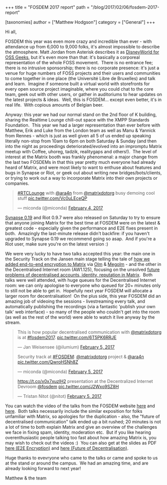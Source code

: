 +++
title = "FOSDEM 2017 report"
path = "/blog/2017/02/06/fosdem-2017-report"

[taxonomies]
author = ["Matthew Hodgson"]
category = ["General"]
+++

Hi all,

FOSDEM this year was even more crazy and incredible than ever - with attendance up from 6,000 to 9,000 folks, it's almost impossible to describe the atmosphere. Matt Jordan from Asterisk describes it as <a href="https://twitter.com/mattcjordan/status/827562586119958528">DisneyWorld for OSS Geeks</a>, but it's even more than that: it's basically a corporeal representation of the whole FOSS movement.  There is no entrance fee; there is no intrusive sponsorship; there is no corporate presence: it's just a venue for huge numbers of FOSS projects and their users and communities to come together in one place (the Université Libre de Bruxelles) and talk and learn.  Imagine if someone built a virtual world with storefronts for every open source project imaginable, where you could chat to the core team, geek out with other users, or gather in auditoriums to hear updates on the latest projects & ideas.  Well, this is FOSDEM... except even better, it's in real life.  With copious amounts of Belgian beer.

Anyway: this year we had our normal stand on the 2nd floor of K building, sharing the Realtime Lounge chill-out space with the XMPP Standards Foundation.  This year we had a larger representation than ever before with Matthew, Erik and Luke from the London team as well as Manu & Yannick from Rennes - which is just as well given all 5 of us ended up speaking literally non-stop from 10am to 6pm on both Saturday & Sunday (and then into the night as proceedings deteriorated/evolved into an impromptu Matrix meetup with Coffee, uhoreg, tadzik, realitygaps and others!).  The level of interest at the Matrix booth was frankly phenomenal: a major change from the last two FOSDEMs in that this year pretty much everyone had already heard of Matrix, and were most likely to want to enthuse about features and bugs in Synapse or Riot, or geek out about writing new bridges/bots/clients, or trying to work out a way to incorporate Matrix into their own projects or companies.

> <p lang="en" dir="ltr"><a href="https://twitter.com/hashtag/RTCLounge?src=hash">#RTCLounge</a> with <a href="https://twitter.com/ara4n">@ara4n</a> from <a href="https://twitter.com/matrixdotorg">@matrixdotorg</a> busy demoing cool stuff <a href="https://t.co/Vc0uLEceQP">pic.twitter.com/Vc0uLEceQP</a></p>&mdash; miconda (@miconda) <a href="https://twitter.com/miconda/status/827849923077013504">February 4, 2017</a>

<a href="/blog/2017/02/04/synapse-0-19-is-here-just-in-time-for-fosdem">Synapse 0.19</a> and Riot 0.9.7 were also released on Saturday to try to ensure that anyone joining Matrix for the best time at FOSDEM were on the latest & greatest code - especially given the performance and E2E fixes present in both.  Amazingly the last-minute release didn't backfire: if you haven't upgraded to Synapse 0.19 we recommend going so asap.  And if you're a Riot user, make sure you're on the latest version :)

We were very lucky to have two talks accepted this year: the main one in the Security Track on the Jansen main stage telling the tale of <a href="https://fosdem.org/2017/schedule/event/encrypting_matrix/">how we added end-to-end encryption to Matrix</a>  via <a href="/docs/spec/olm.html">Olm</a> & <a href="/docs/spec/megolm.html">Megolm</a> - and the other in the Decentralised Internet room (AW1.125), focusing on the unsolved <a href="http://fosdem.org/2017/schedule/event/matrix_future">future problems of decentralised accounts, identity, reputation in Matrix</a>.  Both talks were well attended, with huge queues for the Decentralised Internet room: we can only apologise to everyone who queued for 20+ minutes only to still not be able to get in.  Hopefully next year FOSDEM will allocate a larger room for decentralisation!  On the plus side, this year FOSDEM did an amazing job of videoing the sessions - livestreaming every talk, and automatically publishing the recordings (via a fantastic 'publish your own talk' web interface) - so many of the people who couldn't get into the room (as well as the rest of the world) were able to watch it live anyway by the stream.

> <p lang="en" dir="ltr">This is how popular decentralised communication with <a href="https://twitter.com/matrixdotorg">@matrixdotorg</a> is at <a href="https://twitter.com/hashtag/fosdem2017?src=hash">#fosdem2017</a>. <a href="https://t.co/6T5PK6RRJE">pic.twitter.com/6T5PK6RRJE</a></p>&mdash; Jan Weisensee (@ilumium) <a href="https://twitter.com/ilumium/status/828172686362890240">February 5, 2017</a>
>
> <p lang="en" dir="ltr">Security track at <a href="https://twitter.com/hashtag/FOSDEM?src=hash">#FOSDEM</a>: <a href="https://twitter.com/matrixdotorg">@matrixdotorg</a> project & <a href="https://twitter.com/ara4n">@ara4n</a> <a href="https://t.co/QwroHSNh8Z">pic.twitter.com/QwroHSNh8Z</a></p>&mdash; miconda (@miconda) <a href="https://twitter.com/miconda/status/828243153706745856">February 5, 2017</a>
>
> <p lang="en" dir="ltr"><a href="https://t.co/x0x7xuzlH2">https://t.co/x0x7xuzlH2</a> presentation at the Decentralized Internet Devroom <a href="https://twitter.com/fosdem">@fosdem</a> <a href="https://t.co/J2Wxo9SZ8H">pic.twitter.com/J2Wxo9SZ8H</a></p>&mdash; Tristan Nitot (@nitot) <a href="https://twitter.com/nitot/status/828177298427887617">February 5, 2017</a>

You can watch the video of the talks from the FOSDEM website <a href="https://fosdem.org/2017/schedule/event/encrypting_matrix/">here</a> and <a href="https://fosdem.org/2017/schedule/event/matrix_future/">here</a>.  Both talks necessarily include the similar exposition for folks unfamiliar with Matrix, so apologies for the duplication - also, the "future of decentralised communication" talk ended up a bit rushed; 20 minutes is not a lot of time to both explain Matrix and give an overview of the challenges we face in fixing spam, identity, moderation etc.  But if you like hearing overenthusiastic people talking too fast about how amazing Matrix is, you may wish to check out the videos :)  You can also get at the slides as PDF <a href="/blog/wp-content/uploads/2017/02/2017-02-03.1-FOSDEM-Encrypting-Matrix.pdf">here (E2E Encryption)</a> and <a href="/blog/wp-content/uploads/2017/02/2017-02-04-FOSDEM-Future.pdf">here (Future of Decentralisation)</a>.

Huge thanks to evevryone who came to the talks or came and spoke to us at the stand or around the campus.  We had an amazing time, and are already looking forward to next year!

Matthew & the team
